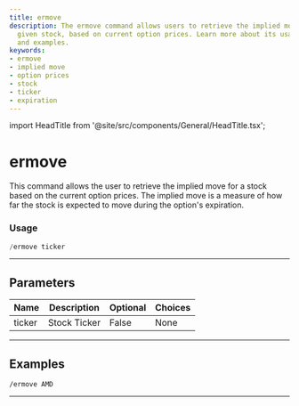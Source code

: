 ```yaml
---
title: ermove
description: The ermove command allows users to retrieve the implied move for any
  given stock, based on current option prices. Learn more about its usage, parameters,
  and examples.
keywords:
- ermove
- implied move
- option prices
- stock
- ticker
- expiration
---
```


import HeadTitle from '@site/src/components/General/HeadTitle.tsx';

<HeadTitle title="ermove - Duediligence - Telegram - Reference | OpenBB Bot Docs" />

# ermove

This command allows the user to retrieve the implied move for a stock based on the current option prices. The implied move is a measure of how far the stock is expected to move during the option's expiration.

### Usage

```python wordwrap
/ermove ticker
```

---

## Parameters

| Name | Description | Optional | Choices |
| ---- | ----------- | -------- | ------- |
| ticker | Stock Ticker | False | None |


---

## Examples

```
/ermove AMD
```

---

